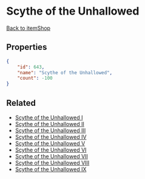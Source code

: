 # Scythe of the Unhallowed

<no description available>

[Back to itemShop](../item-shops.md)

## Properties

```json
{
    "id": 643,
    "name": "Scythe of the Unhallowed",
    "count": -100
}
```

## Related

- [Scythe of the Unhallowed I](../items/19089-scythe-of-the-unhallowed-i.md)
- [Scythe of the Unhallowed II](../items/19090-scythe-of-the-unhallowed-ii.md)
- [Scythe of the Unhallowed III](../items/19091-scythe-of-the-unhallowed-iii.md)
- [Scythe of the Unhallowed IV](../items/19092-scythe-of-the-unhallowed-iv.md)
- [Scythe of the Unhallowed V](../items/19093-scythe-of-the-unhallowed-v.md)
- [Scythe of the Unhallowed VI](../items/19094-scythe-of-the-unhallowed-vi.md)
- [Scythe of the Unhallowed VII](../items/19095-scythe-of-the-unhallowed-vii.md)
- [Scythe of the Unhallowed VIII](../items/19096-scythe-of-the-unhallowed-viii.md)
- [Scythe of the Unhallowed IX](../items/19097-scythe-of-the-unhallowed-ix.md)

